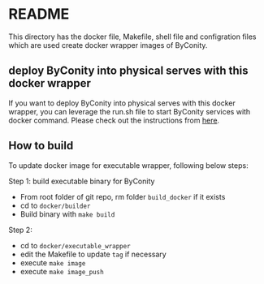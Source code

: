 # README

This directory has the docker file, Makefile, shell file and configration files which are used create docker wrapper images of ByConity.

## deploy ByConity into physical serves with this docker wrapper

If you want to deploy ByConity into physical serves with this docker wrapper, you can leverage the run.sh file to start ByConity services with docker command. Please check out the instructions from [here](https://byconity.github.io/docs/deployment/docker-wrapper).

## How to build

To update docker image for executable wrapper, following below steps:

Step 1: build executable binary for ByConity

- From root folder of git repo, rm folder `build_docker` if it exists
- cd to `docker/builder`
- Build binary with `make build` 

Step 2:

- cd to `docker/executable_wrapper`
- edit the Makefile to update `tag` if necessary
- execute `make image`
- execute `make image_push`

